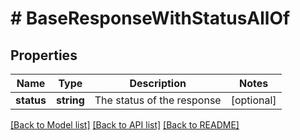 # # BaseResponseWithStatusAllOf

## Properties

Name | Type | Description | Notes
------------ | ------------- | ------------- | -------------
**status** | **string** | The status of the response | [optional]

[[Back to Model list]](../README.md#documentation-for-models) [[Back to API list]](../README.md#documentation-for-api-endpoints) [[Back to README]](../README.md)
